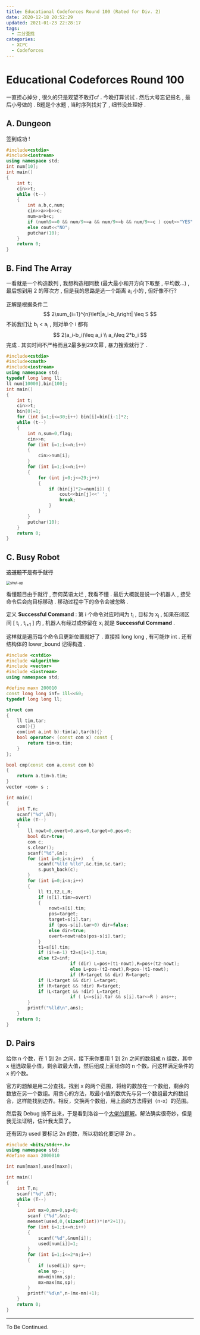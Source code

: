 ```yaml
---
title: Educational Codeforces Round 100 (Rated for Div. 2)
date: 2020-12-18 20:52:29
updated: 2021-01-23 22:28:17
tags:
  - 二分查找
categories:
  - XCPC
  - Codeforces
---
```

# Educational Codeforces Round 100

一直担心掉分 , 很久的只是观望不敢打cf . 今晚打算试试 . 然后大号忘记报名 , 最后小号做的 . B题是个水题 , 当时序列找对了 , 细节没处理好 .
<!-- more -->

## A. Dungeon
签到成功 !

```cpp
#include<cstdio>
#include<iostream>
using namespace std;
int num[10];
int main()
{
	int t;
	cin>>t;
	while (t--)
	{
		int a,b,c,num;
		cin>>a>>b>>c;
		num=a+b+c;
		if (num%9==0 && num/9<=a && num/9<=b && num/9<=c ) cout<<"YES";
		else cout<<"NO";
		putchar(10);
	}
	return 0;
}
```

## B. Find The Array

一看就是一个构造数列 , 我想构造相同数 (最大最小和开方向下取整 , 平均数...) , 最后想到用 2 的幂次方 , 但是我的思路是选一个距离 a<sub>i</sub> 小的 , 但好像不行?  

正解是根据条件二
$$
2\sum_{i=1}^{n}\left|a_i-b_i\right| \leq S
$$
不妨我们让 b<sub>i</sub> < a<sub>i</sub> , 则对单个 i 都有 
$$
2(a_i-b_i)\leq a_i \\
a_i\leq 2*b_i
$$
完成 . 其实时间不严格而且2最多到29次幂 , 暴力搜索就行了 . 

```cpp
#include<cstdio>
#include<cmath>
#include<iostream>
using namespace std;
typedef long long ll;
ll num[10000],bin[100];
int main()
{
	int t;
	cin>>t;
	bin[0]=1;
	for (int i=1;i<=30;i++) bin[i]=bin[i-1]*2;
	while (t--)
	{
		int n,sum=0,flag;
		cin>>n;
		for (int i=1;i<=n;i++) 
		{
			cin>>num[i];
		}
		for (int i=1;i<=n;i++)
		{ 
			for (int j=0;j<=29;j++)
			{
				if (bin[j]*2>=num[i]) {
					cout<<bin[j]<<' ';
					break;
				}
			}
		}
		putchar(10);
	}
	return 0;
}
```

## C. Busy Robot

~~这道题不是有手就行~~ 

<img src="https://img.inzamz.top/expression/shut-up.jpg" alt="shut-up" style="zoom:67%;" />

看懂题目由手就行 , 奈何英语太烂 , 我看不懂 . 最后大概就是说一个机器人 , 接受命令后会向目标移动 . 移动过程中下的命令会被忽略 . 

定义 **Successful Command** : 第 i 个命令对应时间为 t<sub>i</sub> , 目标为 x<sub>i</sub> , 如果在闭区间 [ t<sub>i</sub> , t<sub>i+1</sub> ] 内 , 机器人有经过或停留在 x<sub>i</sub> 就是 **Successful Command** .

这样就是遍历每个命令且更新位置就好了 . 直接挂 long long , 有可能炸 int . 还有结构体的 lower_bound 记得构造 .

```cpp
#include <cstdio>
#include <algorithm>
#include <vector>
#include <iostream>
using namespace std;

#define maxn 200010
const long long inf= 1ll<<60;
typedef long long ll;

struct com
{
	ll tim,tar;
	com(){}
	com(int a,int b):tim(a),tar(b){}
	bool operator< (const com x) const {
		return tim<x.tim;
	}
};

bool cmp(const com a,const com b)
{
	return a.tim<b.tim;
}
vector <com> s ;

int main()
{
	int T,n;
	scanf("%d",&T);
	while (T--)
	{
		ll nowt=0,overt=0,ans=0,target=0,pos=0;
		bool dir=true;
		com c;
		s.clear();
		scanf("%d",&n);
		for (int i=0;i<n;i++)	{
			scanf("%lld %lld",&c.tim,&c.tar);
			s.push_back(c);
		}
		for (int i=0;i<n;i++)
		{
			ll t1,t2,L,R;
			if (s[i].tim>=overt) 
			{
				nowt=s[i].tim;
				pos=target;
				target=s[i].tar;
				if (pos-s[i].tar>0) dir=false;
				else dir=true;
				overt=nowt+abs(pos-s[i].tar);
			}
			t1=s[i].tim;
			if (i!=n-1) t2=s[i+1].tim;
			else t2=inf;
                        if (dir) L=pos+(t1-nowt),R=pos+(t2-nowt);
                        else L=pos-(t2-nowt),R=pos-(t1-nowt);
                        if (R>target && dir) R=target;
			if (L>target && dir) L=target;
			if (R<target && !dir) R=target;
			if (L<target && !dir) L=target;
                        if ( L<=s[i].tar && s[i].tar<=R ) ans++;
		}
		printf("%lld\n",ans);
	}
	return 0;
}
```

## D. Pairs

给你 n 个数，在 1 到 2n 之间，接下来你要用 1 到 2n 之间的数组成 n 组数，其中 x 组选取最小值，剩余取最大值，然后组成上面给你的 n 个数。问这样满足条件的 x 的个数。

官方的题解是用二分查找，找到 x 的两个范围，将给的数放在一个数组，剩余的数放在另一个数组。用贪心的方法，取最小值的数优先与另一个数组最大的数组合，这样能找到边界。相反，交换两个数组，用上面的方法得到（n-x）的范围。

然后我 Debug 搞不出来，于是看到洛谷一个[大佬的题解](https://www.luogu.com.cn/blog/ShokuhouMisaki/solution-cf1463d)。解法确实很奇妙，但是我无法证明，估计我太菜了。

还有因为 used 要标记 2n 的数，所以初始化要记得 2n 。

```cpp
#include <bits/stdc++.h>
using namespace std;
#define maxn 2000010

int num[maxn],used[maxn];

int main()
{
	int T,n;
	scanf("%d",&T);
	while (T--)
	{
		int mx=0,mn=0,sp=0;
		scanf ("%d",&n);
		memset(used,0,(sizeof(int))*(n*2+1));
		for (int i=1;i<=n;i++)
		{
			scanf("%d",&num[i]);
			used[num[i]]=1;
		}
		for (int i=1;i<=2*n;i++) 
		{
			if (used[i]) sp++;
			else sp--;
			mn=min(mn,sp);
			mx=max(mx,sp);
		}
		printf("%d\n",n-(mx-mn)+1);
	}
	return 0;
}
```



---

To Be Continued.

<!-- Q.E.D. -->